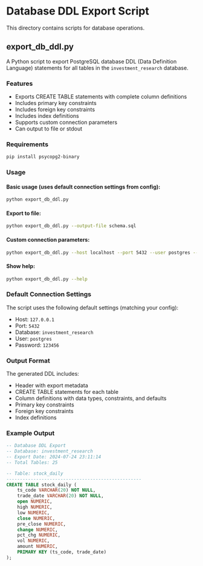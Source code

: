 # Database DDL Export Script

This directory contains scripts for database operations.

## export_db_ddl.py

A Python script to export PostgreSQL database DDL (Data Definition Language) statements for all tables in the `investment_research` database.

### Features

- Exports CREATE TABLE statements with complete column definitions
- Includes primary key constraints
- Includes foreign key constraints  
- Includes index definitions
- Supports custom connection parameters
- Can output to file or stdout

### Requirements

```bash
pip install psycopg2-binary
```

### Usage

#### Basic usage (uses default connection settings from config):
```bash
python export_db_ddl.py
```

#### Export to file:
```bash
python export_db_ddl.py --output-file schema.sql
```

#### Custom connection parameters:
```bash
python export_db_ddl.py --host localhost --port 5432 --user postgres --password mypass --database investment_research --output-file schema.sql
```

#### Show help:
```bash
python export_db_ddl.py --help
```

### Default Connection Settings

The script uses the following default settings (matching your config):
- Host: `127.0.0.1`
- Port: `5432`
- Database: `investment_research`
- User: `postgres`
- Password: `123456`

### Output Format

The generated DDL includes:
- Header with export metadata
- CREATE TABLE statements for each table
- Column definitions with data types, constraints, and defaults
- Primary key constraints
- Foreign key constraints
- Index definitions

### Example Output

```sql
-- Database DDL Export
-- Database: investment_research
-- Export Date: 2024-07-24 23:11:14
-- Total Tables: 25

-- Table: stock_daily
--------------------------------------------------
CREATE TABLE stock_daily (
    ts_code VARCHAR(20) NOT NULL,
    trade_date VARCHAR(20) NOT NULL,
    open NUMERIC,
    high NUMERIC,
    low NUMERIC,
    close NUMERIC,
    pre_close NUMERIC,
    change NUMERIC,
    pct_chg NUMERIC,
    vol NUMERIC,
    amount NUMERIC,
    PRIMARY KEY (ts_code, trade_date)
);
```
